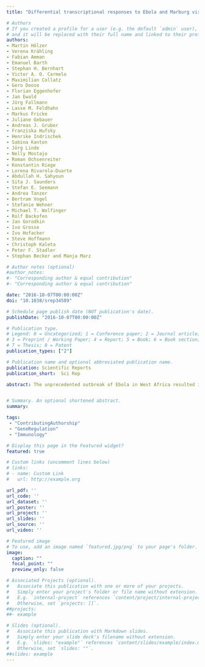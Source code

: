 ```yaml
---
title: "Differential transcriptional responses to Ebola and Marburg virus infection in bat and human cells"

# Authors
# If you created a profile for a user (e.g. the default `admin` user), write the username (folder name) here 
# and it will be replaced with their full name and linked to their profile.
authors:
- Martin Hölzer
- Verena Krähling
- Fabian Amman
- Emanuel Barth
- Stephan H. Bernhart
- Victor A. O. Carmelo
- Maximilian Collatz
- Gero Doose
- Florian Eggenhofer
- Jan Ewald
- Jörg Fallmann
- Lasse M. Feldhahn
- Markus Fricke
- Juliane Gebauer
- Andreas J. Gruber
- Franziska Hufsky
- Henrike Indrischek
- Sabina Kanton
- Jörg Linde
- Nelly Mostajo
- Roman Ochsenreiter
- Konstantin Riege
- Lorena Rivarola-Duarte
- Abdullah H. Sahyoun
- Sita J. Saunders
- Stefan E. Seemann
- Andrea Tanzer
- Bertram Vogel
- Stefanie Wehner
- Michael T. Wolfinger
- Rolf Backofen
- Jan Gorodkin
- Ivo Grosse
- Ivo Hofacker
- Steve Hoffmann
- Christoph Kaleta
- Peter F. Stadler
- Stephan Becker and Manja Marz

# Author notes (optional)
#author_notes:
#- "Corresponding author & equal contribution"
#- "Corresponding author & equal contribution"

date: "2016-10-07T00:00:00Z"
doi: "10.1038/srep34589"

# Schedule page publish date (NOT publication's date).
publishDate: "2016-10-07T00:00:00Z"

# Publication type.
# Legend: 0 = Uncategorized; 1 = Conference paper; 2 = Journal article;
# 3 = Preprint / Working Paper; 4 = Report; 5 = Book; 6 = Book section;
# 7 = Thesis; 8 = Patent
publication_types: ["2"]

# Publication name and optional abbreviated publication name.
publication: Scientific Reports
publication_short:  Sci Rep

abstract: The unprecedented outbreak of Ebola in West Africa resulted in over 28,000 cases and 11,000 deaths, underlining the need for a better understanding of the biology of this highly pathogenic virus to develop specific counter strategies. Two filoviruses, the Ebola and Marburg viruses, result in a severe and often fatal infection in humans. However, bats are natural hosts and survive filovirus infections without obvious symptoms. The molecular basis of this striking difference in the response to filovirus infections is not well understood. We report a systematic overview of differentially expressed genes, activity motifs and pathways in human and bat cells infected with the Ebola and Marburg viruses, and we demonstrate that the replication of filoviruses is more rapid in human cells than in bat cells. We also found that the most strongly regulated genes upon filovirus infection are chemokine ligands and transcription factors. We observed a strong induction of the JAK/STAT pathway, of several genes encoding inhibitors of MAP kinases (DUSP genes) and of PPP1R15A, which is involved in ER stress-induced cell death. We used comparative transcriptomics to provide a data resource that can be used to identify cellular responses that might allow bats to survive filovirus infections.


# Summary. An optional shortened abstract.
summary: 

tags:
 - "ContributingAuthorship"
 - "GeneRegulation"
 - "Immunology"

# Display this page in the Featured widget?
featured: true

# Custom links (uncomment lines below)
# links:
# - name: Custom Link
#   url: http://example.org

url_pdf: ''
url_code: ''
url_dataset: ''
url_poster: ''
url_project: ''
url_slides: ''
url_source: ''
url_video: ''

# Featured image
# To use, add an image named `featured.jpg/png` to your page's folder. 
image:
  caption: ""
  focal_point: ""
  preview_only: false

# Associated Projects (optional).
#   Associate this publication with one or more of your projects.
#   Simply enter your project's folder or file name without extension.
#   E.g. `internal-project` references `content/project/internal-project/index.md`.
#   Otherwise, set `projects: []`.
##projects:
##- example

# Slides (optional).
#   Associate this publication with Markdown slides.
#   Simply enter your slide deck's filename without extension.
#   E.g. `slides: "example"` references `content/slides/example/index.md`.
#   Otherwise, set `slides: ""`.
##slides: example
---
```


